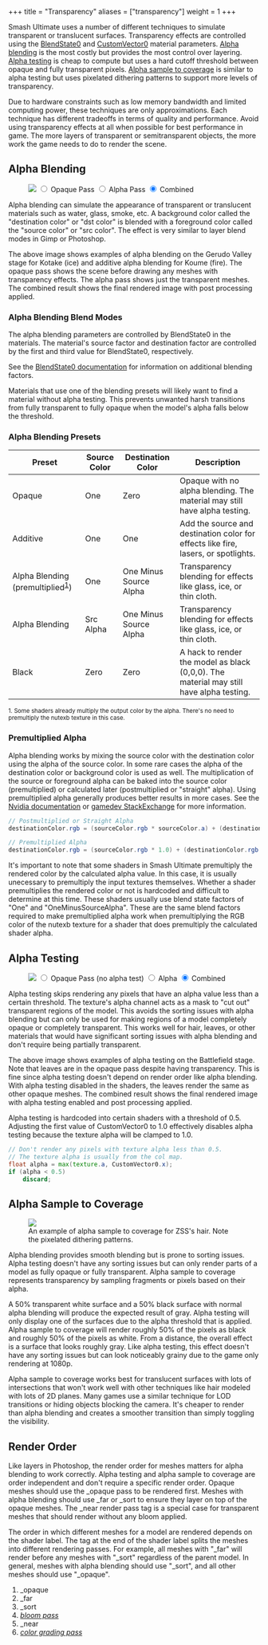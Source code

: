+++
title = "Transparency"
aliases = ["transparency"]
weight = 1
+++

Smash Ultimate uses a number of different techniques to simulate transparent or translucent surfaces. 
Transparency effects are controlled using the [BlendState0](https://github.com/ScanMountGoat/Smush-Material-Research/blob/master/Material%20Parameters.md#Blend-State) 
and [CustomVector0](https://github.com/ScanMountGoat/Smush-Material-Research/blob/master/Material%20Parameters.md#Custom-Vectors) material parameters.
[Alpha blending](#alpha-blending) is the most costly but provides the most control over layering. [Alpha testing](#alpha-testing) is cheap to compute 
but uses a hard cutoff threshold between opaque and fully transparent pixels. [Alpha sample to coverage](#alpha-sample-to-coverage) is similar to alpha testing but 
uses pixelated dithering patterns to support more levels of transparency.

Due to hardware constraints such as low memory bandwidth and limited computing power, these techniques are 
only approximations. Each technique has different tradeoffs in terms of quality and performance. 
Avoid using transparency effects at all when possible for best performance in game. The more layers of transparent or semitransparent objects, 
the more work the game needs to do to render the scene.

## Alpha Blending

<figure class="figure">
    <img id="fireIceImg" src="fire_ice_final.jpg">
    <input type="radio" id="opaquePass" name="fireIcePass" value="opaquePass">
    <label for="opaquePass">Opaque Pass</label>
    <input type="radio" id="alphaPass" name="fireIcePass" value="alphaPass">
    <label for="alphaPass">Alpha Pass</label>
    <input type="radio" id="combined" name="fireIcePass" value="combined" checked>
    <label for="combined">Combined</label>
</figure>

Alpha blending can simulate the appearance of transparent or translucent materials such as water, glass, smoke, etc. 
A background color called the "destination color" or "dst color" is blended with a foreground color called the "source color" or "src color". The effect is very similar to layer blend modes in Gimp or Photoshop. 

The above image shows examples of alpha blending on the Gerudo Valley stage for Kotake (ice) and additive alpha blending for Koume (fire). 
The opaque pass shows the scene before drawing any meshes with transparency effects. The alpha pass shows just the transparent meshes. The combined result shows the final rendered image 
with post processing applied.

### Alpha Blending Blend Modes 
The alpha blending parameters are controlled by BlendState0 in the materials. The material's source factor 
and destination factor are controlled by the first and third value for BlendState0, respectively. 

See the [BlendState0 documentation](https://github.com/ScanMountGoat/Smush-Material-Research/blob/master/Material%20Parameters.md#Blend-State) for information on additional blending factors.

Materials that use one of the blending presets will likely want to find a material without alpha testing. This prevents unwanted harsh transitions from fully transparent to fully opaque when the model's alpha falls below the threshold.

### Alpha Blending Presets
| Preset | Source Color | Destination Color | Description |
| --- | --- | --- | --- |
| Opaque | One | Zero | Opaque with no alpha blending. The material may still have alpha testing. |
| Additive | One | One | Add the source and destination color for effects like fire, lasers, or spotlights. |
| Alpha Blending (premultiplied<sup><a href="#fn1" id="ref1">1</a></sup>) | One | One Minus Source Alpha | Transparency blending for effects like glass, ice, or thin cloth. |
| Alpha Blending | Src Alpha | One Minus Source Alpha | Transparency blending for effects like glass, ice, or thin cloth. |
| Black | Zero | Zero | A hack to render the model as black (0,0,0). The material may still have alpha testing. |

<sup id="fn1">1. Some shaders already multiply the output color by the alpha. There's no need to premultiply the nutexb texture in this case.</sup>

### Premultiplied Alpha
Alpha blending works by mixing the source color with the destination color using the alpha of the source color. In some rare cases the alpha of the destination color or background color is used as well. The multiplication of the source or foreground alpha can be baked into the source color (premultiplied) or calculated later (postmultiplied or "straight" alpha). Using premultiplied alpha generally produces better results in more cases. 
See the [Nvidia documentation](https://developer.nvidia.com/content/alpha-blending-pre-or-not-pre) or [gamedev StackExchange](https://gamedev.stackexchange.com/questions/138813/whats-the-difference-between-alpha-and-premulalpha) for more information.

``` glsl
// Postmultiplied or Straight Alpha
destinationColor.rgb = (sourceColor.rgb * sourceColor.a) + (destinationColor.rgb * (1.0 - sourceColor.a));

// Premultiplied Alpha
destinationColor.rgb = (sourceColor.rgb * 1.0) + (destinationColor.rgb * (1.0 - sourceColor.a));
```

It's important to note that some shaders in Smash Ultimate premultiply the rendered color by the calculated alpha value. In this case, it is usually unecessary to premultiply the input textures themselves. Whether a shader premultiplies the rendered color or not is hardcoded and difficult to determine at this time. These shaders usually use blend state factors of "One" and "OneMinusSourceAlpha". These are the same blend factors required to make premultiplied alpha work when premultiplying the RGB color of the nutexb texture for a shader that does premultiply the calculated shader alpha.

## Alpha Testing
<figure class="figure">
    <img id="battlefieldImg" src="battlefield_final.jpg">
    <input type="radio" id="battlefieldOpaque" name="battlefieldPass" value="battlefieldOpaque">
    <label for="battlefieldOpaque">Opaque Pass (no alpha test)</label>
    <input type="radio" id="battlefieldAlpha" name="battlefieldPass" value="battlefieldAlpha">
    <label for="battlefieldAlpha">Alpha</label>
    <input type="radio" id="battlefieldCombined" name="battlefieldPass" value="battlefieldCombined" checked>
    <label for="battlefieldCombined">Combined</label>
</figure>

Alpha testing skips rendering any pixels that have an alpha value less than a certain threshold. The texture's alpha channel acts as a mask to "cut out" transparent regions of the model. This avoids the sorting issues with alpha blending but can only be used for making regions of a model completely opaque or completely transparent. This works well for hair, leaves, or other materials that would 
have significant sorting issues with alpha blending and don't require being partially transparent. 

The above image shows examples of alpha testing on the Battlefield stage. Note that leaves are in the opaque pass despite having transparency. 
This is fine since alpha testing doesn't depend on render order like alpha blending. With alpha testing disabled in the shaders, the leaves render the same as other opaque meshes. 
The combined result shows the final rendered image with alpha testing enabled and post processing applied.

Alpha testing is hardcoded into certain shaders with a threshold of 0.5. Adjusting the first value of 
CustomVector0 to 1.0 effectively disables alpha testing because the texture alpha will be clamped to 1.0. 

```glsl
// Don't render any pixels with texture alpha less than 0.5.
// The texture alpha is usually from the col map.
float alpha = max(texture.a, CustomVector0.x);
if (alpha < 0.5)
    discard;
```

## Alpha Sample to Coverage
<figure class="figure">
    <img src="samus_alpha_sample.jpg">
    <figcaption>An example of alpha sample to coverage for ZSS's hair. Note the pixelated dithering patterns.</figcaption>
</figure>

Alpha blending provides smooth blending but is prone to sorting issues. Alpha testing doesn't have any sorting issues but can only render parts of a model as fully opaque or fully transparent. Alpha sample to coverage represents transparency by sampling fragments or pixels based on their alpha.

A 50% transparent white surface and a 50% black surface with normal alpha blending will produce the expected result of gray. 
Alpha testing will only display one of the surfaces due to the alpha threshold that is applied. 
Alpha sample to coverage will render roughly 50% of the pixels as black and roughly 50% of the pixels as white. 
From a distance, the overall effect is a surface that looks roughly gray. 
Like alpha testing, this effect doesn't have any sorting issues but can look noticeably grainy due to the game only rendering at 1080p.

Alpha sample to coverage works best for translucent surfaces with lots of intersections that won't work well with other techniques like hair modeled with lots of 2D planes. Many games use a similar technique for LOD transitions or hiding objects blocking the camera. It's cheaper to render than alpha blending and creates a smoother transition than simply toggling the visibility.

## Render Order
Like layers in Photoshop, the render order for meshes matters for alpha blending to work correctly. 
Alpha testing and alpha sample to coverage are order independent and don't require a specific render order.
Opaque meshes should use the _opaque pass to be rendered first. 
Meshes with alpha blending should use _far or _sort to ensure they layer on top of the opaque meshes.
The _near render pass tag is a special case for transparent meshes that should render without any bloom applied.

The order in which different meshes for a model are rendered depends on the shader label. The tag at the end of the shader label 
splits the meshes into different rendering passes. For example, all meshes with "_far" will render before any meshes with "_sort" 
regardless of the parent model. In general, meshes with alpha blending should use "_sort", and all other meshes should use "_opaque".  

1. _opaque
2. _far
3. _sort
4. [*bloom pass*](../../post_processing/#bloom)
5. _near
6. [*color grading pass*](../../post_processing/colorgradinglut/)

<script type="text/javascript">
    const opaquePass = document.getElementById("opaquePass");
    const alphaPass = document.getElementById("alphaPass");
    const combined = document.getElementById("combined");
    const fireIceImg = document.getElementById("fireIceImg");

    function fireIceRadios() {
        if (opaquePass.checked) {
            fireIceImg.src = "fire_ice_opaque.jpg";
        }
        if (alphaPass.checked) {
            fireIceImg.src = "fire_ice_sort.jpg";
        }
        if (combined.checked) {
            fireIceImg.src = "fire_ice_final.jpg";
        }
    }

    opaquePass.onclick = fireIceRadios;
    alphaPass.onclick = fireIceRadios;
    combined.onclick = fireIceRadios;

    const battlefieldOpaquePass = document.getElementById("battlefieldOpaque");
    const battlefieldAlpha = document.getElementById("battlefieldAlpha");
    const battlefieldCombined = document.getElementById("battlefieldCombined");
    const battlefieldImg = document.getElementById("battlefieldImg");

    function battlefieldRadios() {
        if (battlefieldOpaquePass.checked) {
            battlefieldImg.src = "battlefield_no_alpha_test.jpg";
        }
        if (battlefieldAlpha.checked) {
            battlefieldImg.src = "battlefield_alpha.jpg";
        }
        if (battlefieldCombined.checked) {
            battlefieldImg.src = "battlefield_final.jpg";
        }
    }

    battlefieldOpaquePass.onclick = battlefieldRadios;
    battlefieldAlpha.onclick = battlefieldRadios;
    battlefieldCombined.onclick = battlefieldRadios;
</script>